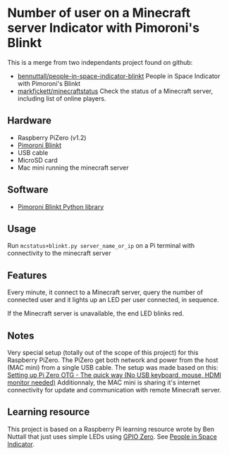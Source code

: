 # Number of user on a Minecraft server Indicator with Pimoroni's Blinkt

This is a merge from two independants project found on github:
- [bennuttall/people-in-space-indicator-blinkt](https://github.com/bennuttall/people-in-space-indicator-blinkt) People in Space Indicator with Pimoroni's Blinkt
- [markfickett/minecraftstatus](https://github.com/markfickett/minecraftstatus)
Check the status of a Minecraft server, including list of online players.

## Hardware

- Raspberry PiZero (v1.2)
- [Pimoroni Blinkt](https://shop.pimoroni.com/products/blinkt)
- USB cable
- MicroSD card
- Mac mini running the minecraft server

## Software

- [Pimoroni Blinkt Python library](https://github.com/pimoroni/blinkt)

## Usage

Run `mcstatus+blinkt.py server_name_or_ip` on a Pi terminal with connectivity to the minecraft server 

## Features

Every minute, it connect to a Minecraft server, query the number of connected user and it lights up an LED per user connected, in sequence.

If the Minecraft server is unavailable, the end LED blinks red.

## Notes

Very special setup (totally out of the scope of this project) for this Raspberry PiZero.
The PiZero get both network and power from the host (MAC mini) from a single USB cable. The setup was made based on this: [Setting up Pi Zero OTG - The quick way (No USB keyboard, mouse, HDMI monitor needed)](http://blog.gbaman.info/?p=791)
Additionnaly, the MAC mini is sharing it's internet connectivity for update and communication with remote Minecraft server.

## Learning resource

This project is based on a Raspberry Pi learning resource wrote by Ben Nuttall that just uses simple LEDs using [GPIO Zero](http://gpiozero.readthedocs.io/). See [People in Space Indicator](https://www.raspberrypi.org/learning/people-in-space-indicator/).
